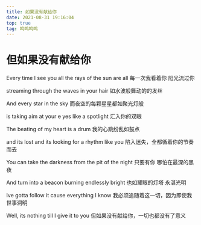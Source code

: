 ```yaml
---
title: 如果没有献给你
date: 2021-08-31 19:16:04
top: true
tag: 鸣鸣鸣鸣
---
```


# 但如果没有献给你

Every time I see you all the rays of the sun are all
每一次我看着你 阳光流过你

streaming through the waves in your hair 
如水波般舞动的的发丝


And every star in the sky 
而夜空的每颗星星都如聚光灯般

is taking aim at your e yes like a spotlight 
汇入你的双眼


The beating of my heart is a drum 
我的心跳纷乱如鼓点

and its lost and its looking for a rhythm like you 
陷入迷失，全都循着你的节奏而去


You can take the darkness from the pit of the night 
只要有你 哪怕在最深的黑夜

And turn into a beacon burning endlessly bright 
也如耀眼的灯塔 永湛光明


Ive gotta follow it cause everything I know 
我必须追随着这一切，因为即使我世事洞明

Well, its nothing till I give it to you 
但如果没有献给你，一切也都没有了意义
